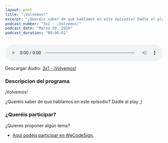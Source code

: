 ```yaml
---
layout: post
title: "¡Volvemos!"
excerpt: "¿Queréis saber de que hablamos en este episodio? Dadle al play ;)"
podcast_number: "3x1 - ¡Volvemos!"
podcast_date: "Marzo 20, 2019"
podcast_duration: "00:06:01"
---
```


<audio src="https://archive.org/download/WCD3x1/WCD%203x1.mp3" preload="auto" controls style="width: 100%;">
  <p>Tu navegador no implementa el elemento audio</p>
</audio>

<p>Descargar Audio: <a href="https://archive.org/download/WCD3x1/WCD%203x1.mp3" title="Botón derecho del ratón, luego guardar enlace como...">3x1 - ¡Volvemos!</a></p>

<h3 class="post-title  post-heading">Descripcion del programa</h3>

¡Volvemos!

¿Queréis saber de que hablamos en este episodio? Dadle al play ;)

<h3 class="post-title  post-heading">¿Queréis participar?</h3>

<p>¿Quieres proponer algún tema?</p>

<ul>
  <li class="recomendacion"><a href="https://github.com/WeCodeSign/nuevos-episodios-e-invitades">Aquí podéis participar en WeCodeSign.</a></li>
</ul>
